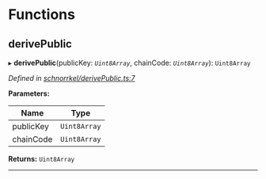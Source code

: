 

# Functions

<a id="derivepublic"></a>

##  derivePublic

▸ **derivePublic**(publicKey: *`Uint8Array`*, chainCode: *`Uint8Array`*): `Uint8Array`

*Defined in [schnorrkel/derivePublic.ts:7](https://github.com/polkadot-js/common/blob/5240dbc/packages/util-crypto/src/schnorrkel/derivePublic.ts#L7)*

**Parameters:**

| Name | Type |
| ------ | ------ |
| publicKey | `Uint8Array` |
| chainCode | `Uint8Array` |

**Returns:** `Uint8Array`

___

